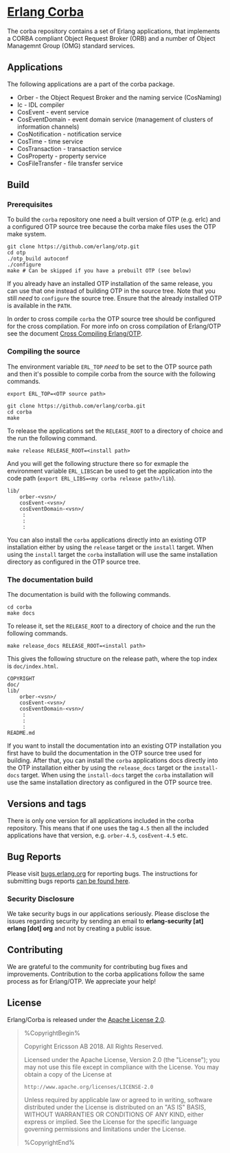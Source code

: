 # [Erlang Corba](https://www.erlang.org)

The corba repository contains a set of Erlang applications, that implements a CORBA compliant
Object Request Broker (ORB) and a number of Object Managemnt Group (OMG) standard services.

## Applications

The following applications are a part of the corba package.

* Orber           - the Object Request Broker and the naming service (CosNaming)
* Ic              - IDL compiler
* CosEvent        - event service
* CosEventDomain  - event domain service (management of clusters of information channels)
* CosNotification - notification service
* CosTime         - time service
* CosTransaction  - transaction service
* CosProperty     - property service
* CosFileTransfer - file transfer service

## Build
### Prerequisites

To build the `corba` repository one need a built version of OTP (e.g. erlc) and a
configured OTP source tree because the corba make files uses the OTP make system.

```
git clone https://github.com/erlang/otp.git
cd otp
./otp_build autoconf
./configure
make # Can be skipped if you have a prebuilt OTP (see below)
```

If you already have an installed OTP installation of the same release, you can
use that one instead of building OTP in the source tree. Note that you still
*need* to `configure` the source tree. Ensure that the already installed OTP
is available in the `PATH`. 

In order to cross compile `corba` the OTP source tree should be configured for
the cross compilation. For more info on cross compilation of Erlang/OTP see
the document [Cross Compiling Erlang/OTP](http://erlang.org/doc/installation_guide/INSTALL-CROSS.html).

### Compiling the source 

The environment variable `ERL_TOP` *need* to be set to the OTP source path
and then it's possible to compile corba from the source with the following
commands.

```
export ERL_TOP=<OTP source path>

git clone https://github.com/erlang/corba.git
cd corba
make
```

To release the applications set the `RELEASE_ROOT` to a directory of choice and
the run the following command.

```
make release RELEASE_ROOT=<install path>
```

And you will get the following structure there so for exmaple the
environment variable `ERL_LIBS`can be used to get the application into the
code path (`export ERL_LIBS=<my corba release path>/lib`).

```
lib/
    orber-<vsn>/
    cosEvent-<vsn>/
    cosEventDomain-<vsn>/
     :
     :
     :
```

You can also install the `corba` applications directly into an existing
OTP installation either by using the `release` target or the `install`
target. When using the `install` target the `corba` installation will
use the same installation directory as configured in the OTP source tree.

### The documentation build

The documentation is build with the following commands.

```
cd corba
make docs
```

To release it, set the `RELEASE_ROOT` to a directory of choice and
the run the following commands.

```
make release_docs RELEASE_ROOT=<install path>
```

This gives the following structure on the release path, where
the top index is `doc/index.html`.

```
COPYRIGHT
doc/
lib/
    orber-<vsn>/
    cosEvent-<vsn>/
    cosEventDomain-<vsn>/
     :
     :
     :
README.md
```

If you want to install the documentation into an existing OTP installation
you first have to build the documentation in the OTP source tree used
for building. After that, you can install the `corba` applications docs directly
into the OTP installation either by using the `release_docs` target or the
`install-docs` target. When using the `install-docs` target the `corba`
installation will use the same installation directory as configured in the
OTP source tree.

## Versions and tags

There is only one version for all applications included in the corba repository.
This means that if one uses the tag `4.5` then all the included applications
have that version, e.g. `orber-4.5`, `cosEvent-4.5` etc.

## Bug Reports

Please visit [bugs.erlang.org](https://bugs.erlang.org/issues/?jql=project%20%3D%20ERL) for
reporting bugs. The instructions for submitting bugs reports [can be found here](https://github.com/erlang/otp/wiki/Bug-reports).

### Security Disclosure

We take security bugs in our applications seriously. Please disclose the issues regarding
security by sending an email to **erlang-security [at] erlang [dot] org** and not by creating a
public issue.

## Contributing

We are grateful to the community for contributing bug fixes and improvements.
Contribution to the corba applications follow the same process as for Erlang/OTP.
We appreciate your help!

## License

Erlang/Corba is released under the [Apache License 2.0](http://www.apache.org/licenses/LICENSE-2.0).

> %CopyrightBegin%
>
> Copyright Ericsson AB 2018. All Rights Reserved.
>
> Licensed under the Apache License, Version 2.0 (the "License");
> you may not use this file except in compliance with the License.
> You may obtain a copy of the License at
>
>     http://www.apache.org/licenses/LICENSE-2.0
>
> Unless required by applicable law or agreed to in writing, software
> distributed under the License is distributed on an "AS IS" BASIS,
> WITHOUT WARRANTIES OR CONDITIONS OF ANY KIND, either express or implied.
> See the License for the specific language governing permissions and
> limitations under the License.
>
> %CopyrightEnd%
